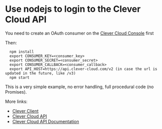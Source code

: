 Use nodejs to login to the Clever Cloud API
===========================================

You need to create an OAuth consumer on the [Clever Cloud Console](https://console.clever-cloud.com) first

Then:
```
  npm install
  export CONSUMER_KEY=<consumer_key>
  export CONSUMER_SECRET=<consumer_secret>
  export CONSUMER_CALLBACK=<consumer_callback>
  export API_HOST=https://api.clever-cloud.com/v2 (in case the url is updated in the future, like /v3)
  npm start
```

This is a very simple example, no error handling, full procedural code (no Promises).

More links:
- [Clever Client](https://github.com/CleverCloud/clever-client.js)
- [Clever Cloud API](https://www.clever-cloud.com/doc/api/)
- [Clever Cloud API Documentation](https://www.clever-cloud.com/doc/clever-cloud-apis/cc-api/)
